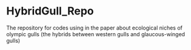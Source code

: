 # HybridGull_Repo
The repository for codes using in the paper about ecological niches of olympic gulls (the hybrids between western gulls and glaucous-winged gulls)
